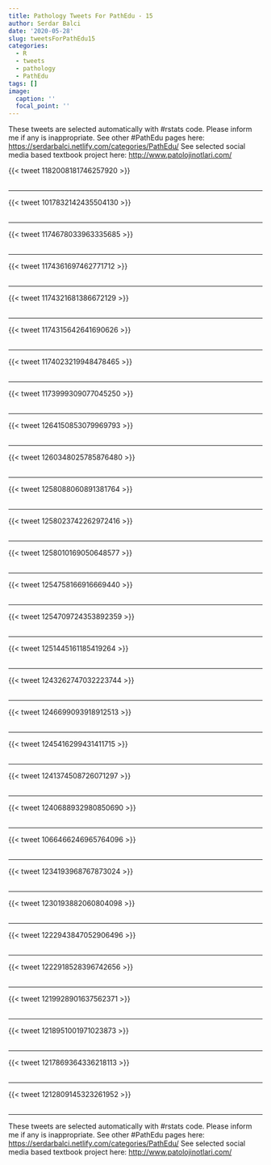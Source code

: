 ```yaml
---
title: Pathology Tweets For PathEdu - 15
author: Serdar Balci
date: '2020-05-28'
slug: tweetsForPathEdu15
categories:
  - R
  - tweets
  - pathology
  - PathEdu
tags: []
image:
  caption: ''
  focal_point: ''
---
```



These tweets are selected automatically with #rstats code. Please inform me if any is inappropriate.
See other #PathEdu pages here: https://serdarbalci.netlify.com/categories/PathEdu/ 
See selected social media based textbook project here: http://www.patolojinotlari.com/

{{< tweet 1182008181746257920 >}}
<br>
<br>
<hr>
{{< tweet 1017832142435504130 >}}
<br>
<br>
<hr>
{{< tweet 1174678033963335685 >}}
<br>
<br>
<hr>
{{< tweet 1174361697462771712 >}}
<br>
<br>
<hr>
{{< tweet 1174321681386672129 >}}
<br>
<br>
<hr>
{{< tweet 1174315642641690626 >}}
<br>
<br>
<hr>
{{< tweet 1174023219948478465 >}}
<br>
<br>
<hr>
{{< tweet 1173999309077045250 >}}
<br>
<br>
<hr>
{{< tweet 1264150853079969793 >}}
<br>
<br>
<hr>
{{< tweet 1260348025785876480 >}}
<br>
<br>
<hr>
{{< tweet 1258088060891381764 >}}
<br>
<br>
<hr>
{{< tweet 1258023742262972416 >}}
<br>
<br>
<hr>
{{< tweet 1258010169050648577 >}}
<br>
<br>
<hr>
{{< tweet 1254758166916669440 >}}
<br>
<br>
<hr>
{{< tweet 1254709724353892359 >}}
<br>
<br>
<hr>
{{< tweet 1251445161185419264 >}}
<br>
<br>
<hr>
{{< tweet 1243262747032223744 >}}
<br>
<br>
<hr>
{{< tweet 1246699093918912513 >}}
<br>
<br>
<hr>
{{< tweet 1245416299431411715 >}}
<br>
<br>
<hr>
{{< tweet 1241374508726071297 >}}
<br>
<br>
<hr>
{{< tweet 1240688932980850690 >}}
<br>
<br>
<hr>
{{< tweet 1066466246965764096 >}}
<br>
<br>
<hr>
{{< tweet 1234193968767873024 >}}
<br>
<br>
<hr>
{{< tweet 1230193882060804098 >}}
<br>
<br>
<hr>
{{< tweet 1222943847052906496 >}}
<br>
<br>
<hr>
{{< tweet 1222918528396742656 >}}
<br>
<br>
<hr>
{{< tweet 1219928901637562371 >}}
<br>
<br>
<hr>
{{< tweet 1218951001971023873 >}}
<br>
<br>
<hr>
{{< tweet 1217869364336218113 >}}
<br>
<br>
<hr>
{{< tweet 1212809145323261952 >}}
<br>
<br>
<hr>


These tweets are selected automatically with #rstats code. Please inform me if any is inappropriate.
See other #PathEdu pages here: https://serdarbalci.netlify.com/categories/PathEdu/ 
See selected social media based textbook project here: http://www.patolojinotlari.com/
